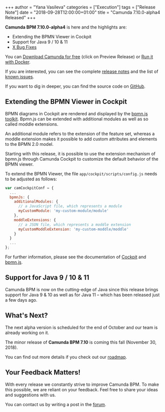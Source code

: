 +++
author = "Yana Vasileva"
categories = ["Execution"]
tags = ["Release Note"]
date = "2018-09-28T12:00:00+01:00"
title = "Camunda 7.10.0-alpha4 Released"
+++

**Camunda BPM 7.10.0-alpha4** is here and the highlights are:

* Extending the BPMN Viewer in Cockpit
* Support for Java 9 / 10 & 11
* [X Bug Fixes](https://app.camunda.com/jira/issues/?jql=issuetype%20%3D%20%22Bug%20Report%22%20AND%20fixVersion%20%3D%207.10.0-alpha4)


You can <a href="https://camunda.com/download/">Download Camunda for free</a> (click on Preview Release) or <a href="https://hub.docker.com/r/camunda/camunda-bpm-platform/">Run it with Docker</a>.


If you are interested, you can see the complete [release notes](https://app.camunda.com/jira/secure/ReleaseNote.jspa?projectId=10230&version=15332)
and the list of [known issues](https://app.camunda.com/jira/issues/?jql=affectedVersion%20%3D%207.10.0-alpha4).

If you want to dig in deeper, you can find the source code on [GitHub](https://github.com/camunda/camunda-bpm-platform/releases/tag/7.10.0-alpha4).

<!--more-->

## Extending the BPMN Viewer in Cockpit
BPMN diagrams in Cockpit are rendered and displayed by the [bpmn.js toolkit](https://bpmn.io/toolkit/bpmn-js/). Bpmn.js 
can be extended with additional modules as well as so called moddle extensions. 

An additional module refers to the extension of the feature set, whereas a moddle extension makes it possible to add custom 
attributes and elements to the BPMN 2.0 model.

Starting with this release, it is possible to use the extension mechanism of bpmn.js through Camunda Cockpit to customize 
the default behavior of the BPMN viewer.

To extend the BPMN Viewer, the file `app/cockpit/scripts/config.js` needs to be adjusted as follows:
```javascript
var camCockpitConf = {
  ...
  bpmnJs: {
    additionalModules: {
      // a JavaScript file, which represents a module
      myCustomModule: 'my-custom-module/module'
    },
    moddleExtensions: {
      // a JSON file, which represents a moddle extension
      myCustomModdleExtension: 'my-custom-moddle/moddle'
    }
  }
  ...
};
```

For further information, please see the documentation of [Cockpit](https://docs.camunda.org/manual/develop/webapps/cockpit/extend/configuration/#bpmn-diagram-viewer-bpmn-js)
and [bpmn.js](https://bpmn.io/toolkit/bpmn-js/walkthrough/#extend-the-modeler).

## Support for Java 9 / 10 & 11
Camunda BPM is now on the cutting-edge of Java since this release brings support for Java 9 & 10 as well as for Java 11 
– which has been released just a few days ago.

## What's Next?

The next alpha version is scheduled for the end of October and our team is already working on it.

The minor release of **Camunda BPM 7.10** is coming this fall (November 30, 2018).

You can find out more details if you check out our [roadmap](https://camunda.com/learn/community/#roadmap).

## Your Feedback Matters!

With every release we constantly strive to improve Camunda BPM. To make this possible, we are reliant on your feedback. Feel free to share your ideas and suggestions with us.

You can contact us by writing a post in the [forum](https://forum.camunda.org/).

